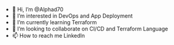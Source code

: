 - 👋 Hi, I’m @Alphad70
- 👀 I’m interested in DevOps and App Deployment
- 🌱 I’m currently learning Terraform
- 💞️ I’m looking to collaborate on CI/CD and Terraform Language
- 📫 How to reach me LinkedIn

<!---
Alphad70/Alphad70 is a ✨ special ✨ repository because its `README.md` (this file) appears on your GitHub profile.
You can click the Preview link to take a look at your changes.
--->
